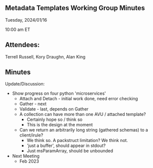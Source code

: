 ## Metadata Templates Working Group Minutes

Tuesday, 2024/01/16

10:00 am ET

## Attendees:

Terrell Russell, Kory Draughn, Alan King

## Minutes

Update/Discussion:
 - Show progress on four python 'microservices'
   - Attach and Detach - initial work done, need error checking
   - Gather -  next
   - Validate - last, depends on Gather
   - A collection can have more than one AVU / attached template?
     - Certainly hope so / think so
     - This is the design at the moment
   - Can we return an arbitrarily long string (gathered schemas) to a client/irule?
     - We think so.   A packstruct limitation?  We think not.
     - 'just a buffer', should appear in stdout?
     - Just msParamArray, should be unbounded
 - Next Meeting
   - Feb 2023
